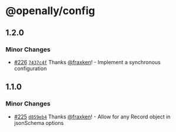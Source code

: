 # @openally/config

## 1.2.0

### Minor Changes

- [#226](https://github.com/OpenAlly/npm-packages/pull/226) [`7437c4f`](https://github.com/OpenAlly/npm-packages/commit/7437c4f304f70a6b81a33460d5bee534fb603b80) Thanks [@fraxken](https://github.com/fraxken)! - Implement a synchronous configuration

## 1.1.0

### Minor Changes

- [#225](https://github.com/OpenAlly/npm-packages/pull/225) [`d859eb4`](https://github.com/OpenAlly/npm-packages/commit/d859eb423b8ec9661797c5032a65158cde72df50) Thanks [@fraxken](https://github.com/fraxken)! - Allow for any Record object in jsonSchema options
